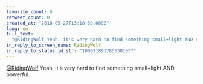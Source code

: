 ```yaml
---
favorite_count: 0
retweet_count: 0
created_at: "2018-05-27T13:18:39.000Z"
lang: en
full_text:
  "@RidingWolf Yeah, it's very hard to find something small+light AND powerful."
in_reply_to_screen_name: RidingWolf
in_reply_to_status_id_str: "1000718917856301057"
---
```


[@RidingWolf](https://twitter.com/RidingWolf) Yeah, it's very hard to find
something small+light AND powerful.
